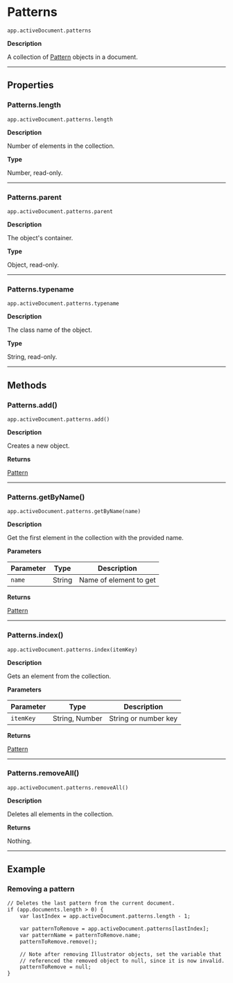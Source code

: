 # Patterns

`app.activeDocument.patterns`

**Description**

A collection of [Pattern](./Pattern.md) objects in a document.

---

## Properties

### Patterns.length

`app.activeDocument.patterns.length`

**Description**

Number of elements in the collection.

**Type**

Number, read-only.

---

### Patterns.parent

`app.activeDocument.patterns.parent`

**Description**

The object's container.

**Type**

Object, read-only.

---

### Patterns.typename

`app.activeDocument.patterns.typename`

**Description**

The class name of the object.

**Type**

String, read-only.

---

## Methods

### Patterns.add()

`app.activeDocument.patterns.add()`

**Description**

Creates a new object.

**Returns**

[Pattern](./Pattern.md)

---

### Patterns.getByName()

`app.activeDocument.patterns.getByName(name)`

**Description**

Get the first element in the collection with the provided name.

**Parameters**

| Parameter   | Type   | Description            |
|-------------|--------|------------------------|
| `name`      | String | Name of element to get |

**Returns**

[Pattern](./Pattern.md)

---

### Patterns.index()

`app.activeDocument.patterns.index(itemKey)`

**Description**

Gets an element from the collection.

**Parameters**

| Parameter   | Type           | Description          |
|-------------|----------------|----------------------|
| `itemKey`   | String, Number | String or number key |

**Returns**

[Pattern](./Pattern.md)

---

### Patterns.removeAll()

`app.activeDocument.patterns.removeAll()`

**Description**

Deletes all elements in the collection.

**Returns**

Nothing.

---

## Example

### Removing a pattern

```default
// Deletes the last pattern from the current document.
if (app.documents.length > 0) {
    var lastIndex = app.activeDocument.patterns.length - 1;

    var patternToRemove = app.activeDocument.patterns[lastIndex];
    var patternName = patternToRemove.name;
    patternToRemove.remove();

    // Note after removing Illustrator objects, set the variable that
    // referenced the removed object to null, since it is now invalid.
    patternToRemove = null;
}
```
